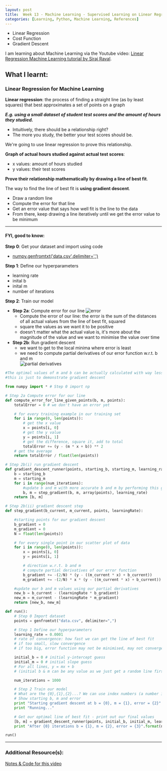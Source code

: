 ```yaml
---
layout: post
title:  Week 13 - Machine Learning - Supervised Learning on Linear Regression, Cost Function, Gradient Descent from Youtube tutorial by Siraj Raval
categories: [Learning, Python, Machine Learning, References]
---
```


- Linear Regression
- Cost Function
- Gradient Descent

I am learning about Machine Learning via the Youtube video: [Linear Regression Machine Learning tutorial by Siraj Raval](https://www.youtube.com/watch?v=uwwWVAgJBcM).  

## What I learnt:  

### Linear Regression for Machine Learning

**Linear regression**: the process of finding a straight line (as by least squares) that best approximates a set of points on a graph

***E.g. using a small dataset of student test scores and the amount of hours they studied.***  
- Intuitively, there should be a relationship right?  
- The more you study, the better your test scores should be.  

We're going to use linear regression to prove this relationship.  

**Graph of actual hours studied against actual test scores**:  
- x values: amount of hours studied  
- y values: their test scores  

**Prove their relationship mathematically by drawing a line of best fit**.  

The way to find the line of best fit is **using gradient descent**.  
- Draw a random line
- Compute the error for that line  
- Get an error value that says how well fit is the line to the data
- From there, keep drawing a line iteratively until we get the error value to be minimum  

---  

#### FYI, good to know:

**Step 0**: Get your dataset and import using code  
- [numpy.genfromtxt('data.csv',delimiter=',')](https://numpy.org/doc/stable/reference/generated/numpy.genfromtxt.html) 

**Step 1**: Define our hyperparameters
- learning rate
- inital b
- inital m
- number of iterations

**Step 2**: Train our model  
- **Step 2a**: Compute error for our line
![error](https://spin.atomicobject.com/wp-content/uploads/linear_regression_error1.png "error")
    - Compute the error of our line: the error is the sum of the distances of all actual values from the line of best fit, squared
    - square the values as we want it to be positive
    - doesn't matter what the actual value is, it's more about the magnitude of the value and we want to minimise the value over time
- **Step 2b**: Run gradient descent
    - we want to get to the local minima where error is least
    - we need to compute partial derivatives of our error function w.r.t. b and m  
    ![partial derivatives](https://spin.atomicobject.com/wp-content/uploads/linear_regression_gradient1.png "partial derivatives")  


```python
#The optimal values of m and b can be actually calculated with way less effort than doing a linear regression. 
#this is just to demonstrate gradient descent

from numpy import * # Step 0 import np

# Step 2a Compute error for our line
def compute_error_for_line_given_points(b, m, points):
    totalError = 0 # we don't have an error yet

    # for every training example in our training set
    for i in range(0, len(points)):
        # get the x value
        x = points[i, 0]
        # get the y value
        y = points[i, 1]
        # get the difference, square it, add to total
        totalError += (y - (m * x + b)) ** 2
    # get the average    
    return totalError / float(len(points))

# Step 2b(i) run gradient descent
def gradient_descent_runner(points, starting_b, starting_m, learning_rate, num_iterations):
    b = starting_b
    m = starting_m
    for i in range(num_iterations):
        #update b and m with more accurate b and m by performing this gradient step
        b, m = step_gradient(b, m, array(points), learning_rate)
    return [b, m]

# Step 2b(ii) gradient descent step
def step_gradient(b_current, m_current, points, learningRate):

    #starting points for our gradient descent
    b_gradient = 0
    m_gradient = 0
    N = float(len(points))

    # for every single point in our scatter plot of data
    for i in range(0, len(points)): 
        x = points[i, 0]
        y = points[i, 1]

        # direction w.r.t. b and m
        # compute partial derivatives of our error function
        b_gradient += -(2/N) * (y - ((m_current * x) + b_current))
        m_gradient += -(2/N) * x * (y - ((m_current * x) + b_current))

    #update our b and m values using our partial derivatives
    new_b = b_current - (learningRate * b_gradient)
    new_m = m_current - (learningRate * m_gradient)
    return [new_b, new_m]

def run():
    # Step 0 Import dataset
    points = genfromtxt("data.csv", delimiter=",")

    # Step 1 Define our hyperparameters
    learning_rate = 0.0001
    # rate of convergence: how fast we can get the line of best fit  
    # if too small, slow convergence 
    # if too big, error function may not be minimised, may not converge to minima  

    initial_b = 0 # initial y-intercept guess
    initial_m = 0 # initial slope guess
    # For all lines, y = mx + b  
    # (initial b & m can be any value as we just get a random line first, then work from there.)

    num_iterations = 1000

    # Step 2 Train our model
    # What are the {0},{1},{2}...? We can use index numbers (a number inside the curly brackets { }) to be sure the values are placed in the correct placeholders. https://www.w3schools.com/python/python_string_formatting.asp
    # Show starting b, m and error
    print "Starting gradient descent at b = {0}, m = {1}, error = {2}".format(initial_b, initial_m, compute_error_for_line_given_points(initial_b, initial_m, points))
    print "Running..."

    # Get our optimal line of best fit - print out our final values
    [b, m] = gradient_descent_runner(points, initial_b, initial_m, learning_rate, num_iterations)
    print "After {0} iterations b = {1}, m = {2}, error = {3}".format(num_iterations, b, m, compute_error_for_line_given_points(b, m, points))

run()
```

---

### Additional Resource(s):

[Notes & Code for this video](https://github.com/llSourcell/linear_regression_live)  